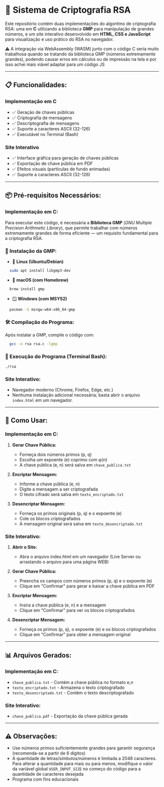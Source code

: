# 🔐 Sistema de Criptografia RSA

Este repositório contém duas implementações do algoritmo de criptografia RSA: uma em **C** utilizando a biblioteca **GMP** para manipulação de grandes números, e um site interativo desenvolvido em **HTML, CSS e JavaScript** para visualização e uso prático do RSA no navegador.

⚠️ A integração via WebAssembly (WASM) junto com o código C seria muito trabalhosa quando se tratando da biblioteca GMP (números extremamente grandes), podendo causar erros em cálculos ou de impressão na tela e por isso achei mais viável adaptar para um código JS

---

## 📋 Funcionalidades:
### Implementação em C
- ✅ Geração de chaves públicas  
- ✅ Criptografia de mensagens  
- ✅ Descriptografia de mensagens  
- ✅ Suporte a caracteres ASCII (32-126)
- ✅ Executável no Terminal (Bash)    
### Site Interativo
- ✅ Interface gráfica para geração de chaves públicas
- ✅ Exportação de chave pública em PDF
- ✅ Efeitos visuais (partículas de fundo animadas)
- ✅ Suporte a caracteres ASCII (32-126)
  
---

## 📦 Pré-requisitos Necessários:
### Implementação em C:
Para executar este código, é necessária a **Biblioteca GMP** (*GNU Multiple Precision Arithmetic Library*), que permite trabalhar com números extremamente grandes de forma eficiente — um requisito fundamental para a criptografia RSA.

### 🔧 Instalação da GMP:
- 🐧 **Linux (Ubuntu/Debian)**  
```bash
  sudo apt install libgmp3-dev
```
- 🍎 **macOS (com Homebrew)**
```bash
  brew install gmp
```
- 🪟 **Windows (com MSYS2)**
```bash
  pacman -S mingw-w64-x86_64-gmp
```

### 🛠️ Compilação do Programa:
Após instalar a GMP, compile o código com:
```bash
  gcc -o rsa rsa.c -lgmp
```

### 🚀 Execução do Programa (Terminal Bash):
```bash
./rsa
```
### Site Interativo:
- Navegador moderno (Chrome, Firefox, Edge, etc.)
- Nenhuma instalação adicional necessária; basta abrir o arquivo `index.html` em um navegador.

---

## 📜 Como Usar:
### Implementação em C:
1. **Gerar Chave Pública:**
   - Forneça dois números primos (p, q)
   - Escolha um expoente (e) coprimo com φ(n)
   - A chave pública (e, n) será salva em `chave_publica.txt`

2. **Encriptar Mensagem:**
   - Informe a chave pública (e, n)
   - Digite a mensagem a ser criptografada
   - O texto cifrado será salva em `texto_encriptado.txt`

3. **Desencriptar Mensagem:**
   - Forneça os primos originais (p, q) e o expoente (e)
   - Cole os blocos criptografados
   - A mensagem original será salva em `texto_desencriptado.txt`

### Site Interativo:
1. **Abrir o Site:**
   - Abra o arquivo index.html em um navegador (Live Server ou arrastando o arquivo para uma página WEB)

2. **Gerar Chave Pública:**
   - Preencha os campos com números primos (p, q) e o expoente (e)
   - Clique em "Confirmar" para gerar e baixar a chave pública em PDF

3. **Encriptar Mensagem:**
   - Insira a chave pública (e, n) e a mensagem
   - Clique em "Confirmar" para ver os blocos criptografados
  
4. **Desencriptar Mensagem:**
   - Forneça os primos (p, q), o expoente (e) e os blocos criptografados
   - Clique em "Confirmar" para obter a mensagem original 
---

## 📊 Arquivos Gerados:
### Implementação em C:
   - `chave_publica.txt` - Contém a chave pública no formato e,n
   - `texto_encriptado.txt` - Armazena o texto criptografado
   - `texto_desencriptado.txt` - Contém o texto descriptografado
### Site Interativo:
- `chave_publica.pdf` - Exportação da chave pública gerada
---

## ⚠️ Observações:
- Use números primos suficientemente grandes para garantir segurança (recomenda-se a partir de 6 dígitos) 
- A quantidade de letras/símbolos/números é limitada a 2048 caracteres. Para alterar a quantidade para mais ou para menos, modifique o valor da variável global `USER_INPUT_SIZE` no começo do código para a quantidade de caracteres desejada
- Programa com fins educacionais
